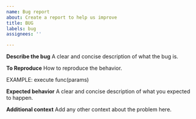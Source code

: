 ```yaml
---
name: Bug report
about: Create a report to help us improve
title: BUG
labels: bug
assignees: ''

---
```


**Describe the bug**
A clear and concise description of what the bug is.

**To Reproduce**
How to reproduce the behavior.

EXAMPLE: execute func(params)

**Expected behavior**
A clear and concise description of what you expected to happen.

**Additional context**
Add any other context about the problem here.
